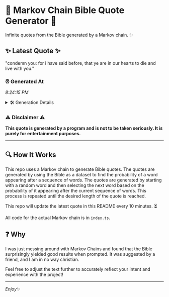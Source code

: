 # 📖 Markov Chain Bible Quote Generator 📖

Infinite quotes from the Bible generated by a Markov chain. ✨

## ✨ Latest Quote ✨
"condemn you: for i have said before, that ye are in our hearts to die and live with you."

### ⏰ Generated At
*8:24:15 PM*

<details>
    <summary>🛠️ Generation Details</summary>
    <p>
        <strong>🌱 Seed:</strong> condemn<br>
        <strong>🔄 Iterations:</strong> 18<br>
        <strong>📜 Context History:</strong><br>[ condemn ]: you:<br>[ condemn, you: ]: for<br>[ condemn, you:, for ]: i<br>[ condemn, you:, for, i ]: have<br>[ condemn, you:, for, i, have ]: said<br>[ condemn, you:, for, i, have, said ]: before,<br>[ you:, for, i, have, said, before, ]: that<br>[ for, i, have, said, before,, that ]: ye<br>[ i, have, said, before,, that, ye ]: are<br>[ have, said, before,, that, ye, are ]: in<br>[ said, before,, that, ye, are, in ]: our<br>[ before,, that, ye, are, in, our ]: hearts<br>[ that, ye, are, in, our, hearts ]: to<br>[ ye, are, in, our, hearts, to ]: die<br>[ are, in, our, hearts, to, die ]: and<br>[ in, our, hearts, to, die, and ]: live<br>[ our, hearts, to, die, and, live ]: with<br>[ hearts, to, die, and, live, with ]: you.<br>
    </p>
</details>

### ⚠️ Disclaimer ⚠️
**This quote is generated by a program and is not to be taken seriously. It is purely for entertainment purposes.**

---

## 🔍 How It Works

This repo uses a Markov chain to generate Bible quotes. The quotes are generated by using the Bible as a dataset to find the probability of a word appearing after a sequence of words. The quotes are generated by starting with a random word and then selecting the next word based on the probability of it appearing after the current sequence of words. This process is repeated until the desired length of the quote is reached.

This repo will update the latest quote in this README every 10 minutes. ⏳

All code for the actual Markov chain is in `index.ts`.

## ❓ Why

I was just messing around with Markov Chains and found that the Bible surprisingly yielded good results when prompted. 
It was suggested by a friend, and I am in no way christian.

Feel free to adjust the text further to accurately reflect your intent and experience with the project!

---

*Enjoy*✨
